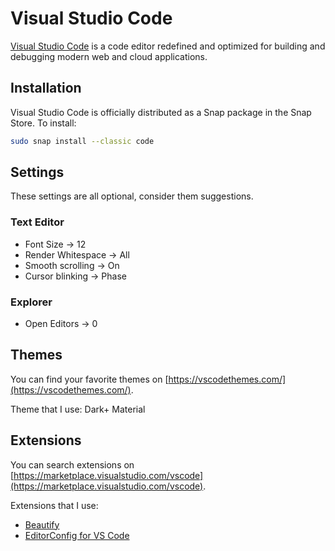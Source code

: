 # Visual Studio Code

[Visual Studio Code](https://code.visualstudio.com/) is a code editor
redefined and optimized for building and debugging modern web and cloud
applications.

## Installation

Visual Studio Code is officially distributed as a Snap package in the
Snap Store. To install:

```bash
sudo snap install --classic code
```

## Settings

These settings are all optional, consider them suggestions.

### Text Editor

* Font Size -> 12
* Render Whitespace -> All
* Smooth scrolling -> On
* Cursor blinking -> Phase

### Explorer

* Open Editors -> 0

## Themes

You can find your favorite themes on
[https://vscodethemes.com/](https://vscodethemes.com/).

Theme that I use: Dark+ Material

## Extensions

You can search extensions on
[https://marketplace.visualstudio.com/vscode](https://marketplace.visualstudio.com/vscode).

Extensions that I use:

* [Beautify](https://marketplace.visualstudio.com/items?itemName=HookyQR.beautify)
* [EditorConfig for VS Code](https://marketplace.visualstudio.com/items?itemName=EditorConfig.EditorConfig)
